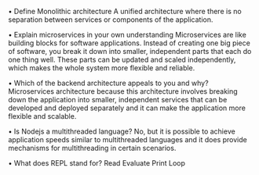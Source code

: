 • Define Monolithic architecture
A unified architecture where there is no separation between services or components of the application.

• Explain microservices in your own understanding
Microservices are like building blocks for software applications. Instead of creating one big piece of software, you break it down into smaller, independent parts that each do one thing well. These parts can be updated and scaled independently, which makes the whole system more flexible and reliable. 

• Which of the backend architecture appeals to you and why?
Microservices architecture because this architecture involves breaking down the application into smaller, independent services that can be developed and deployed separately and it can make the application more flexible and scalable.


• Is Nodejs a multithreaded language?
No, but it is possible to achieve application speeds similar to multithreaded languages and it does provide mechanisms for multithreading in certain scenarios.

• What does REPL stand for?
Read Evaluate Print Loop
